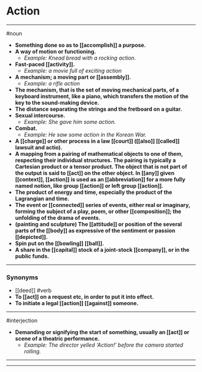 # Action
---
#noun
- **Something done so as to [[accomplish]] a purpose.**
- **A way of motion or functioning.**
	- _Example: Knead bread with a rocking action._
- **Fast-paced [[activity]].**
	- _Example: a movie full of exciting action_
- **A mechanism; a moving part or [[assembly]].**
	- _Example: a rifle action_
- **The mechanism, that is the set of moving mechanical parts, of a keyboard instrument, like a piano, which transfers the motion of the key to the sound-making device.**
- **The distance separating the strings and the fretboard on a guitar.**
- **Sexual intercourse.**
	- _Example: She gave him some action._
- **Combat.**
	- _Example: He saw some action in the Korean War._
- **A [[charge]] or other process in a law [[court]] ([[also]] [[called]] lawsuit and actio).**
- **A mapping from a pairing of mathematical objects to one of them, respecting their individual structures. The pairing is typically a Cartesian product or a tensor product. The object that is not part of the output is said to [[act]] on the other object. In [[any]] given [[context]], [[action]] is used as an [[abbreviation]] for a more fully named notion, like group [[action]] or left group [[action]].**
- **The product of energy and time, especially the product of the Lagrangian and time.**
- **The event or [[connected]] series of events, either real or imaginary, forming the subject of a play, poem, or other [[composition]]; the unfolding of the drama of events.**
- **(painting and sculpture) The [[attitude]] or position of the several parts of the [[body]] as expressive of the sentiment or passion [[depicted]].**
- **Spin put on the [[bowling]] [[ball]].**
- **A share in the [[capital]] stock of a joint-stock [[company]], or in the public funds.**
---
### Synonyms
- [[deed]]
#verb
- **To [[act]] on a request etc, in order to put it into effect.**
- **To initiate a legal [[action]] [[against]] someone.**
---
#interjection
- **Demanding or signifying the start of something, usually an [[act]] or scene of a theatric performance.**
	- _Example: The director yelled ‘Action!’ before the camera started rolling._
---
---
